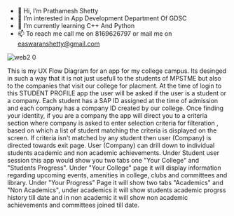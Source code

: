 - 👋 Hi, I’m Prathamesh Shetty
- 👀 I’m interested in App Development Department Of GDSC
- 🌱 I’m currently learning C++ And Python
- 📫 To reach me call me on 8169626797 or mail me on easwaranshetty@gmail.com

![web2 0](https://user-images.githubusercontent.com/113161423/189275756-c892cf47-766b-4156-a7c4-00201b34df69.jpg)

This is my UX Flow Diagram for an app for my college campus. Its desinged in such a way that it is not just usefull to the students of MPSTME but also to 
the companies that visit our college for placment. At the time of login to this STUDENT PROFILE app the user will be asked if the user is a student or a company. 
Each student has a SAP ID assigned at the time of admission and each company has a company ID created by our college. Once finding your identity, if you are a company 
the app will direct you to a criteria section where company is asked to enter selection criteria for filteration , based on which a list of student matching the criteria
is displayed on the screen. If criteria isn't matched by any student then user (Company) is directed towards exit page. 
User (Company) can drill down to individual students academic and non academic achievements. Under Student user session this app would show you two tabs one 
"Your College" and "Students Progress". Under "Your College" page it will display information regarding upcoming events, amenities in college, clubs and committees and 
library. Under "Your Progress" Page it will show two tabs "Academics" and "Non Academics", under academics it will show students academic progrss history till date and 
in non academic it will show non academic achievements and committees joined till date.
